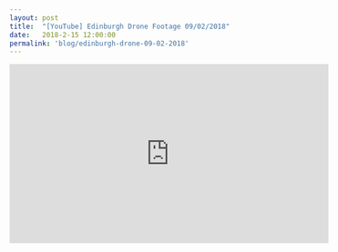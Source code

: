 ```yaml
---
layout: post
title:  "[YouTube] Edinburgh Drone Footage 09/02/2018"
date:   2018-2-15 12:00:00
permalink: 'blog/edinburgh-drone-09-02-2018'
---
```


<div class="video-container">
  <iframe width="560" height="315" src="https://www.youtube.com/embed/xxbkD2I4VG0" frameborder="0" allowfullscreen></iframe>
</div>
